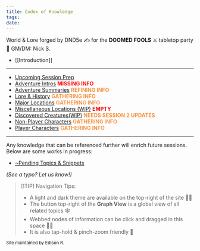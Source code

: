 ```yaml
---
title: Codex of Knowledge
tags: 
date:
---
```

World & Lore forged by DND5e ✍ for the **DOOMED FOOLS** ⚔️ tabletop party 🎲
	GM/DM: Nick S.

- [[Introduction]]
---
- [Upcoming Session Prep](/~Upcoming-Session-Prep/)
- [Adventure Intros](/Adventure-Intros/) <font color="#ff0000">**MISSING INFO** </font>
- [Adventure Summaries](/Adventure-Summaries/) <font color="#f79646">**REFINING INFO**</font>
- [Lore & History](/Lore-and-History/) <font color="#f79646">**GATHERING INFO**</font>
- [Major Locations](/Major-Locations/) <font color="#f79646">**GATHERING INFO** </font>
- [Miscellaneous Locations (WIP)](/Misc-Locations) <font color="#ff0000">**EMPTY**</font>
- [Discovered Creatures(WIP)](/Discovered-Creatures/) <font color="#f79646">**NEEDS SESSION 2 UPDATES** </font>
- [Non-Player Characters](/Non-Player-Characters/) <font color="#f79646">**GATHERING INFO**</font>
- [Player Characters](/Player-Characters/) <font color="#f79646">**GATHERING INFO** </font>
---
Any knowledge that can be referenced further will enrich future sessions. Below are some works in progress:

- [~Pending Topics & Snippets](/~Pending-Info/)

*(See a typo? Let us know!)*

> [!TIP] Navigation Tips:
> - A light and dark theme are available on the top-right of the site 🔆🌙
> - The button top-right of the **Graph View** is a global view of all related topics 🕸️
> - Webbed nodes of information can be click and dragged in this space 👀✨
> - It is also tap-hold & pinch-zoom friendly 🤏


<sub>Site maintained by Edison R. </sub>